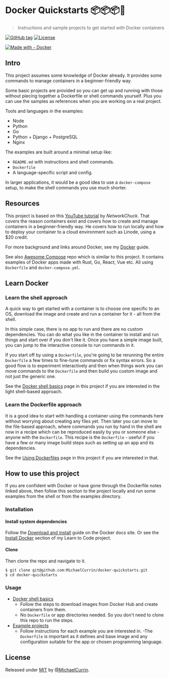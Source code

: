 # Docker Quickstarts 📦📦📦🐳
> Instructions and sample projects to get started with Docker containers

[![GitHub tag](https://img.shields.io/github/tag/MichaelCurrin/docker-quickstarts?include_prereleases=&sort=semver)](https://github.com/MichaelCurrin/docker-quickstarts/releases/)
[![License](https://img.shields.io/badge/License-MIT-blue)](#license)

[![Made with - Docker](https://img.shields.io/badge/Made_with-Docker-blue?logo=docker&logoColor=white)](https://www.docker.com/)


## Intro

This project assumes some knowledge of Docker already. It provides some commands to manage containers in a beginner-friendly way.

Some basic projects are provided so you can get up and running with those without piecing together a Dockerfile or shell commands yourself. Plus you can use the samples as references when you are working on a real project.

Tools and languages in the examples:

- Node
- Python
- Go
- Python + Django + PostgreSQL
- Nginx

The examples are built around a minimal setup like:

- `README.md` with instructions and shell commands.
- `Dockerfile`
- A language-specific script and config.

In larger applications, it would be a good idea to use a `docker-compose` setup, to make the shell commands you use much shorter.


## Resources

This project is based on this [YouTube tutorial](https://www.youtube.com/watch?v=eGz9DS-aIeY) by _NetworkChuck_. That covers the reason containers exist and covers how to create and manage containers in a beginner-friendly way. He covers how to run locally and how to deploy your container to a cloud environment such as Linode, using a $20 credit.

For more background and links around Docker, see my [Docker](https://github.com/MichaelCurrin/learn-to-code/blob/master/en/topics/containers/docker.md) guide.

See also [Awesome Compose](https://github.com/docker/awesome-compose) repo which is similar to this project. It contains examples of Docker apps made with Rust, Go, React, Vue etc. All using `Dockerfile` and `docker-compose.yml`.


## Learn Docker

### Learn the shell approach

A quick way to get started with a container is to choose one specific to an OS, download the image and create and run a container for it - all from the shell.

In this simple case, there is no app to run and there are no custom dependencies. You can do what you like in the container to install and run things and start over if you don't like it. Once you have a simple image built, you can jump to the interactive console to run commands in it.

If you start off by using a `Dockerfile`, you're going to be rerunning the entire `Dockerfile` a few times to fine-tune commands or fix syntax errors. So a good flow is to experiment interactively and then when things work you can move commands to the `Dockerfile` and then build you custom image and not just the generic one.

See the [Docker shell basics](/shell-basics.md) page in this project if you are interested in the light shell-based approach.

### Learn the Dockerfile approach

It is a good idea to start with handling a container using the commands here without worrying about creating any files yet. Then later you can move to the file-based approach, where commands you run by hand in the shell are now in a recipe which can be reproduced easily by you or someone else - anyone with the `Dockerfile`. This recipe is the `Dockerfile` - useful if you have a few or many image build steps such as setting up an app and its dependencies.

See the [Using Dockerfiles](/using-dockerfiles.md) page in this project if you are interested in that.


## How to use this project

If you are confident with Docker or have gone through the Dockerfile notes linked above, then follow this section to the project locally and run some examples from the shell or from the examples directory.

### Installation

#### Install system dependencies

Follow the [Download and install](https://docs.docker.com/get-docker/) guide on the Docker docs site. Or see the [Install Docker](https://github.com/MichaelCurrin/learn-to-code/blob/master/en/topics/containers/docker.md#install-docker) section of my Learn to Code project.

#### Clone

Then clone the repo and navigate to it.

```sh
$ git clone git@github.com:MichaelCurrin/docker-quickstarts.git
$ cd docker-quickstarts
```

### Usage

- [Docker shell basics](/shell-basics.md)
    - Follow the steps to download images from Docker Hub and create containers from them.
    - No `Dockerfile` or app directories needed. So you don't need to clone this repo to run the steps.
- [Example projects](/examples/)
    - Follow instructions for each example you are interested in. 
    -The `Dockerfile` is important as it defines and base image and any configuration suitable for the app or chosen programming language.


## License

Released under [MIT](/LICENSE) by [@MichaelCurrin](https://github.com/MichaelCurrin).
